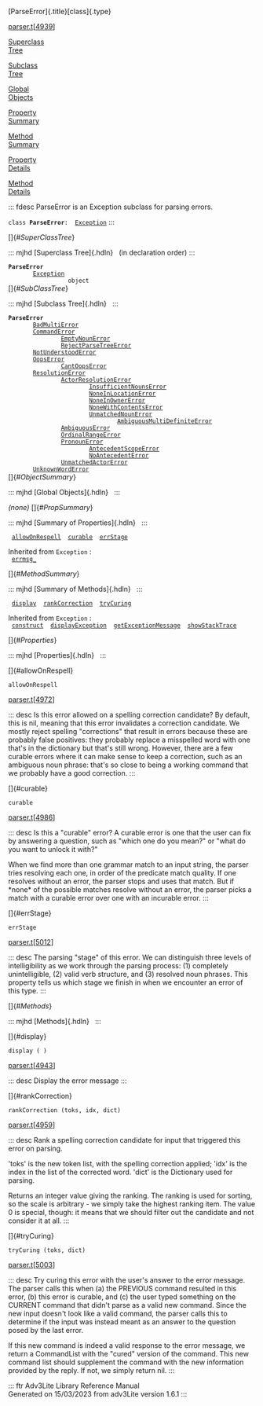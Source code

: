 [ParseError]{.title}[class]{.type}

[parser.t](../file/parser.t.html)\[[4939](../source/parser.t.html#4939)\]

[Superclass\
Tree](#_SuperClassTree_)

[Subclass\
Tree](#_SubClassTree_)

[Global\
Objects](#_ObjectSummary_)

[Property\
Summary](#_PropSummary_)

[Method\
Summary](#_MethodSummary_)

[Property\
Details](#_Properties_)

[Method\
Details](#_Methods_)

::: fdesc
ParseError is an Exception subclass for parsing errors.

`class `**`ParseError`**` :   `[`Exception`](../object/Exception.html)
:::

[]{#_SuperClassTree_}

::: mjhd
[Superclass Tree]{.hdln}   (in declaration order)
:::

**`ParseError`**\
`         `[`Exception`](../object/Exception.html)\
`                 object`\
[]{#_SubClassTree_}

::: mjhd
[Subclass Tree]{.hdln}  
:::

**`ParseError`**\
`         `[`BadMultiError`](../object/BadMultiError.html)\
`         `[`CommandError`](../object/CommandError.html)\
`                 `[`EmptyNounError`](../object/EmptyNounError.html)\
`                 `[`RejectParseTreeError`](../object/RejectParseTreeError.html)\
`         `[`NotUnderstoodError`](../object/NotUnderstoodError.html)\
`         `[`OopsError`](../object/OopsError.html)\
`                 `[`CantOopsError`](../object/CantOopsError.html)\
`         `[`ResolutionError`](../object/ResolutionError.html)\
`                 `[`ActorResolutionError`](../object/ActorResolutionError.html)\
`                         `[`InsufficientNounsError`](../object/InsufficientNounsError.html)\
`                         `[`NoneInLocationError`](../object/NoneInLocationError.html)\
`                         `[`NoneInOwnerError`](../object/NoneInOwnerError.html)\
`                         `[`NoneWithContentsError`](../object/NoneWithContentsError.html)\
`                         `[`UnmatchedNounError`](../object/UnmatchedNounError.html)\
`                                 `[`AmbiguousMultiDefiniteError`](../object/AmbiguousMultiDefiniteError.html)\
`                 `[`AmbiguousError`](../object/AmbiguousError.html)\
`                 `[`OrdinalRangeError`](../object/OrdinalRangeError.html)\
`                 `[`PronounError`](../object/PronounError.html)\
`                         `[`AntecedentScopeError`](../object/AntecedentScopeError.html)\
`                         `[`NoAntecedentError`](../object/NoAntecedentError.html)\
`                 `[`UnmatchedActorError`](../object/UnmatchedActorError.html)\
`         `[`UnknownWordError`](../object/UnknownWordError.html)\
[]{#_ObjectSummary_}

::: mjhd
[Global Objects]{.hdln}  
:::

*(none)* []{#_PropSummary_}

::: mjhd
[Summary of Properties]{.hdln}  
:::

` `[`allowOnRespell`](#allowOnRespell)`  `[`curable`](#curable)`  `[`errStage`](#errStage)`  `

Inherited from `Exception` :\
` `[`errmsg_`](../object/Exception.html#errmsg_)`  `

[]{#_MethodSummary_}

::: mjhd
[Summary of Methods]{.hdln}  
:::

` `[`display`](#display)`  `[`rankCorrection`](#rankCorrection)`  `[`tryCuring`](#tryCuring)`  `

Inherited from `Exception` :\
` `[`construct`](../object/Exception.html#construct)`  `[`displayException`](../object/Exception.html#displayException)`  `[`getExceptionMessage`](../object/Exception.html#getExceptionMessage)`  `[`showStackTrace`](../object/Exception.html#showStackTrace)`  `

[]{#_Properties_}

::: mjhd
[Properties]{.hdln}  
:::

[]{#allowOnRespell}

`allowOnRespell`

[parser.t](../file/parser.t.html)\[[4972](../source/parser.t.html#4972)\]

::: desc
Is this error allowed on a spelling correction candidate? By default,
this is nil, meaning that this error invalidates a correction candidate.
We mostly reject spelling \"corrections\" that result in errors because
these are probably false positives: they probably replace a misspelled
word with one that\'s in the dictionary but that\'s still wrong.
However, there are a few curable errors where it can make sense to keep
a correction, such as an ambiguous noun phrase: that\'s so close to
being a working command that we probably have a good correction.
:::

[]{#curable}

`curable`

[parser.t](../file/parser.t.html)\[[4986](../source/parser.t.html#4986)\]

::: desc
Is this a \"curable\" error? A curable error is one that the user can
fix by answering a question, such as \"which one do you mean?\" or
\"what do you want to unlock it with?\"

When we find more than one grammar match to an input string, the parser
tries resolving each one, in order of the predicate match quality. If
one resolves without an error, the parser stops and uses that match. But
if \*none\* of the possible matches resolve without an error, the parser
picks a match with a curable error over one with an incurable error.
:::

[]{#errStage}

`errStage`

[parser.t](../file/parser.t.html)\[[5012](../source/parser.t.html#5012)\]

::: desc
The parsing \"stage\" of this error. We can distinguish three levels of
intelligibility as we work through the parsing process: (1) completely
unintelligible, (2) valid verb structure, and (3) resolved noun phrases.
This property tells us which stage we finish in when we encounter an
error of this type.
:::

[]{#_Methods_}

::: mjhd
[Methods]{.hdln}  
:::

[]{#display}

`display ( )`

[parser.t](../file/parser.t.html)\[[4943](../source/parser.t.html#4943)\]

::: desc
Display the error message
:::

[]{#rankCorrection}

`rankCorrection (toks, idx, dict)`

[parser.t](../file/parser.t.html)\[[4959](../source/parser.t.html#4959)\]

::: desc
Rank a spelling correction candidate for input that triggered this error
on parsing.

\'toks\' is the new token list, with the spelling correction applied;
\'idx\' is the index in the list of the corrected word. \'dict\' is the
Dictionary used for parsing.

Returns an integer value giving the ranking. The ranking is used for
sorting, so the scale is arbitrary - we simply take the highest ranking
item. The value 0 is special, though: it means that we should filter out
the candidate and not consider it at all.
:::

[]{#tryCuring}

`tryCuring (toks, dict)`

[parser.t](../file/parser.t.html)\[[5003](../source/parser.t.html#5003)\]

::: desc
Try curing this error with the user\'s answer to the error message. The
parser calls this when (a) the PREVIOUS command resulted in this error,
(b) this error is curable, and (c) the user typed something on the
CURRENT command that didn\'t parse as a valid new command. Since the new
input doesn\'t look like a valid command, the parser calls this to
determine if the input was instead meant as an answer to the question
posed by the last error.

If this new command is indeed a valid response to the error message, we
return a CommandList with the \"cured\" version of the command. This new
command list should supplement the command with the new information
provided by the reply. If not, we simply return nil.
:::

::: ftr
Adv3Lite Library Reference Manual\
Generated on 15/03/2023 from adv3Lite version 1.6.1
:::
